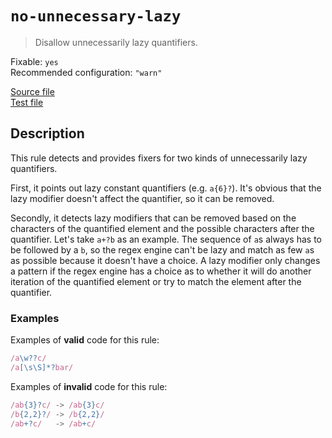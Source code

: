 # `no-unnecessary-lazy`

> Disallow unnecessarily lazy quantifiers.

Fixable: `yes` <br> Recommended configuration: `"warn"`

<!-- prettier-ignore -->
[Source file](https://github.com/RunDevelopment/eslint-plugin-clean-regex/blob/master/lib/rules/no-unnecessary-lazy.js) <br> [Test file](https://github.com/RunDevelopment/eslint-plugin-clean-regex/blob/master/tests/lib/rules/no-unnecessary-lazy.js)

## Description

This rule detects and provides fixers for two kinds of unnecessarily lazy
quantifiers.

First, it points out lazy constant quantifiers (e.g. `a{6}?`). It's obvious that
the lazy modifier doesn't affect the quantifier, so it can be removed.

Secondly, it detects lazy modifiers that can be removed based on the characters
of the quantified element and the possible characters after the quantifier.
Let's take `a+?b` as an example. The sequence of `a`s always has to be followed
by a `b`, so the regex engine can't be lazy and match as few `a`s as possible
because it doesn't have a choice. A lazy modifier only changes a pattern if the
regex engine has a choice as to whether it will do another iteration of the
quantified element or try to match the element after the quantifier.

### Examples

Examples of **valid** code for this rule:

<!-- prettier-ignore -->
```js
/a\w??c/
/a[\s\S]*?bar/
```

Examples of **invalid** code for this rule:

<!-- prettier-ignore -->
```js
/ab{3}?c/ -> /ab{3}c/
/b{2,2}?/ -> /b{2,2}/
/ab+?c/   -> /ab+c/
```
